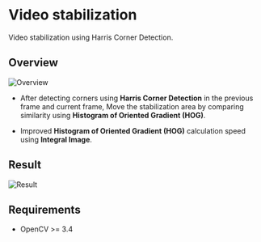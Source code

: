 # Video stabilization
Video stabilization using Harris Corner Detection.

## Overview
![Overview](https://github.com/johun204/Video-stabilization/raw/main/media/image1.gif)

 * After detecting corners using **Harris Corner Detection** in the previous frame and current frame,
 Move the stabilization area by comparing similarity using **Histogram of Oriented Gradient (HOG)**.

 * Improved **Histogram of Oriented Gradient (HOG)** calculation speed using **Integral Image**.

## Result
![Result](https://github.com/johun204/Video-stabilization/raw/main/media/image2.gif)

## Requirements

* OpenCV >= 3.4
